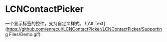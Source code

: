 # LCNContactPicker
一个显示标签的控件，支持自定义样式。
![Alt Text](https://github.com/enrecul/LCNContactPicker/LCNContactPicker/Supporting Files/Demo.gif)

